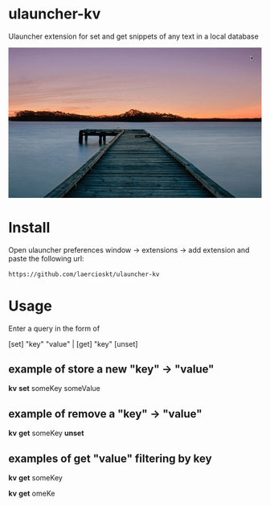 # ulauncher-kv

Ulauncher extension for set and get snippets of any text in a local database

![kv](kv.gif)

# Install

Open ulauncher preferences window -> extensions -> add extension and paste the following url:

```
https://github.com/laercioskt/ulauncher-kv
```

# Usage

Enter a query in the form of 

[set] "key" "value" | [get] "key" [unset]


## example of store a new "key" -> "value"

**kv** **set** someKey someValue

## example of remove a "key" -> "value"

**kv** **get** someKey **unset**

## examples of get "value" filtering by key

**kv** **get** someKey

**kv** **get** omeKe
